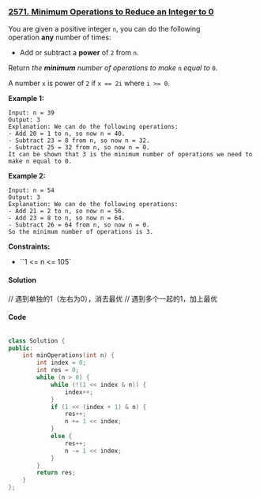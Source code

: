 ### [2571. Minimum Operations to Reduce an Integer to 0](https://leetcode.com/problems/minimum-operations-to-reduce-an-integer-to-0/)

You are given a positive integer `n`, you can do the following operation **any** number of times:

- Add or subtract a **power** of `2` from `n`.

Return *the **minimum** number of operations to make* `n` *equal to* `0`.

A number `x` is power of `2` if `x == 2i` where `i >= 0`*.*

**Example 1:**

```
Input: n = 39
Output: 3
Explanation: We can do the following operations:
- Add 20 = 1 to n, so now n = 40.
- Subtract 23 = 8 from n, so now n = 32.
- Subtract 25 = 32 from n, so now n = 0.
It can be shown that 3 is the minimum number of operations we need to make n equal to 0.
```

**Example 2:**

```
Input: n = 54
Output: 3
Explanation: We can do the following operations:
- Add 21 = 2 to n, so now n = 56.
- Add 23 = 8 to n, so now n = 64.
- Subtract 26 = 64 from n, so now n = 0.
So the minimum number of operations is 3.
```

**Constraints:**

- ``1 <= n <= 105`

#### Solution

// 遇到单独的1（左右为0），消去最优
// 遇到多个一起的1，加上最优

#### Code

```cpp

class Solution {
public:
    int minOperations(int n) {
        int index = 0;
        int res = 0;
        while (n > 0) {
            while (!(1 << index & n)) {
                index++;
            }
            if (1 << (index + 1) & n) {
                res++;
                n += 1 << index;
            }
            else {
                res++;
                n -= 1 << index;
            }
        }
        return res;
    }
};
```
